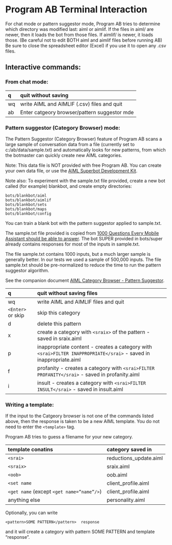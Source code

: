 # Program AB Terminal Interaction #

For chat mode or pattern suggestor mode, Program AB tries to determine which directory was modified last: aiml or aimlif.
If the files in aiml/ are newer, then it loads the bot from those files.
If aimlif/ is newer, it loads those.
(Be careful not to edit BOTH aiml and aimlif files before running AB)
Be sure to close the spreadsheet editor (Excel) if you use it to open any .csv files.

## Interactive commands: ##

### From chat mode: ###


| q |  quit without saving |
|:--|:---------------------|
| wq |  write AIML and AIMLIF (.csv) files and quit |
| ab |  Enter catgeory browser/pattern suggestor mde |

### Pattern suggestor (Category Browser) mode: ###

The Pattern Suggestor (Category Browser) feature of Program AB scans a large sample of conversation data from a file (currently set to c:/ab/data/sample.txt) and automatically looks for new patterns, from which the botmaster can quickly create new AIML categories.

Note: This data file is NOT provided with free Program AB.  You can create your own data file, or use the [AIML Superbot Development Kit](http://alicebot.org/superbot.html).

Note also: To experiment with the sample.txt file provided, create a new bot called (for example) blankbot, and create empty directories:
```
bots/blankbot/aiml
bots/blankbot/aimlif
bots/blankbot/sets
bots/blankbot/maps
bots/blankbot/config
```
You can train a blank bot with the pattern suggestor applied to sample.txt.

The sample.txt file provided is copied from [1000 Questions Every Mobile Assistant should be able to answer](http://www.answerdevices.com/index.php?/blog/2/entry-13-1000-questions-every-mobile-assistant-should-be-able-to-answer/).  The bot SUPER provided in bots/super already contains responses for most of the inputs in sample.txt.

The file sample.txt contains 1000 inputs, but a much larger sample is generally better.  In our tests we used a sample of 500,000 inputs. The file sample.txt should be pre-normalized to reduce the time to run the pattern suggestor algorithm.

See the companion document [AIML Category Browser - Pattern Suggestor](https://docs.google.com/document/d/1WJ3HsFR6k3Z8XdNVS9EownhIxoiUe7DbNZwNr7yVYc8/pub).


| q |  quit without saving files |
|:--|:---------------------------|
| wq |  write AIML and AIMLIF files and quit |
| `<Enter>` or skip |  skip this category        |
| d |  delete this pattern       |
| x |  create a category with `<sraix>` of the pattern - saved in sraix.aiml |
| p |  inappropriate content - creates a category with `<srai>FILTER INAPPROPRIATE</srai>` - saved in inappropriate.aiml  |
| f |  profanity - creates a category with `<srai>FILTER PROFANITY</srai>` - saved in profanity.aiml |
| i |  insult - creates a category with `<srai>FILTER INSULT</srai>` - saved in insult.aiml |

### Writing a template: ###

If the input to the Catgeory browser is not one of the commands listed above, then the response is taken to be a new AIML template.  You do not need to enter the `<template>` tag.

Program AB tries to guess a filename for your new category.

| **template conatins** | **category saved in** |
|:----------------------|:----------------------|
| `<srai>`              |reductions\_update.aiml |
| `<sraix>`             | sraix.aiml            |
| `<oob>`               | oob.aiml              |
| `<set name`           | client\_profile.aiml  |
| `<get name`  (except `<get name=”name”/>`)  | client\_profile.aiml  |
|  anything else        | personality.aiml      |

Optionally, you can write

```
<pattern>SOME PATTERN</pattern>  response
```

and it will create a category with pattern SOME PATTERN and template “response”.